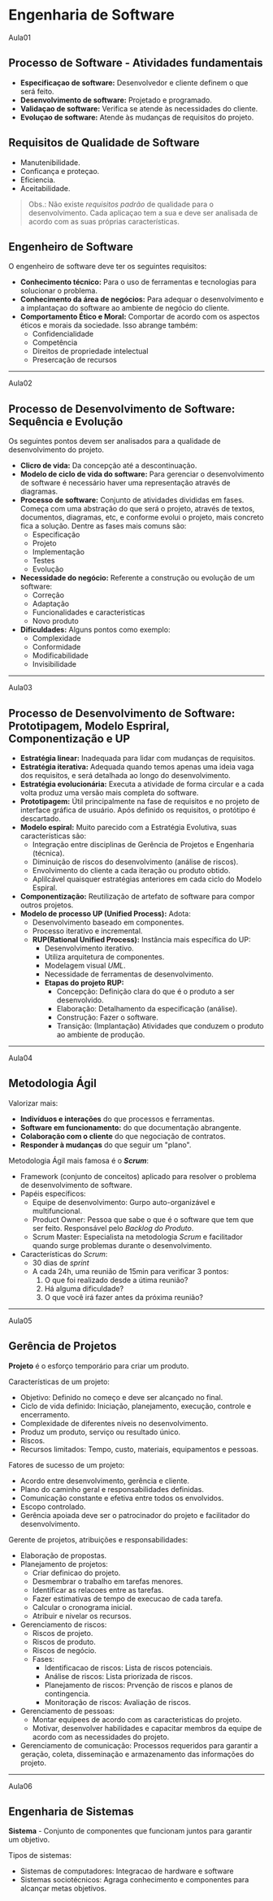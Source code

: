 # Engenharia de Software

Aula01

## Processo de Software - Atividades fundamentais

- **Especificaçao de software:** Desenvolvedor e cliente definem o que será feito.
- **Desenvolvimento de software:** Projetado e programado.
- **Validaçao de software:** Verifica se atende às necessidades do cliente.
- **Evoluçao de software:** Atende às mudanças de requisitos do projeto.



## Requisitos de Qualidade de Software

- Manutenibilidade.
- Conficança e proteçao.
- Eficiencia.
- Aceitabilidade.

> Obs.: Não existe *requisitos padrão* de qualidade para o desenvolvimento. Cada aplicaçao tem a sua e deve ser analisada de acordo com as suas próprias características.



## Engenheiro de Software

O engenheiro de software deve ter os seguintes requisitos:

- **Conhecimento técnico:** Para o uso de ferramentas e tecnologias para solucionar o problema.
- **Conhecimento da área de negócios:** Para adequar o desenvolvimento e a implantaçao do software ao ambiente de negócio do cliente.
- **Comportamento Ético e Moral:** Comportar de acordo com os aspectos éticos e morais da sociedade. Isso abrange também:
    - Confidencialidade
    - Competência
    - Direitos de propriedade intelectual
    - Presercação de recursos

----

Aula02

## Processo de Desenvolvimento de Software: Sequência e Evolução

Os seguintes pontos devem ser analisados para a qualidade de desenvolvimento do projeto.

- **Clicro de vida:** Da concepção até a descontinuação.
- **Modelo de ciclo de vida do software:** Para gerenciar o desenvolvimento de software é necessário haver uma representação através de diagramas.
- **Processo de software:** Conjunto de atividades divididas em fases. Começa com uma abstração do que será o projeto, através de textos, documentos, diagramas, etc, e conforme evolui o projeto, mais concreto fica a solução. Dentre as fases mais comuns são:
    - Especificação
    - Projeto
    - Implementação
    - Testes
    - Evolução
- **Necessidade do negócio:** Referente a construção ou evolução de um software:
    - Correção
    - Adaptação
    - Funcionalidades e caracteristicas
    - Novo produto
- **Dificuldades:** Alguns pontos como exemplo:
    - Complexidade
    - Conformidade
    - Modificabilidade
    - Invisibilidade

----

Aula03

## Processo de Desenvolvimento de Software: Prototipagem, Modelo Espriral, Componentização e UP

- **Estratégia linear:** Inadequada para lidar com mudanças de requisitos.
- **Estratégia iterativa:** Adequada quando temos apenas uma ideia vaga dos requisitos, e será detalhada ao longo do desenvolvimento.
- **Estratégia evolucionária:** Executa a atividade de forma circular e a cada volta produz uma versão mais completa do software.
- **Prototipagem:** Útil principalmente na fase de requisitos e no projeto de interface gráfica de usuário. Após definido os requisitos, o protótipo é descartado.
- **Modelo espiral:** Muito parecido com a Estratégia Evolutiva, suas características são:
    - Integração entre disciplinas de Gerência de Projetos e Engenharia (técnica).
    - Diminuição de riscos do desenvolvimento (análise de riscos).
    - Envolvimento do cliente a cada iteração ou produto obtido.
    - Aplilcável quaisquer estratégias anteriores em cada ciclo do Modelo Espiral.
- **Componentização:** Reutilização de artefato de software para compor outros projetos.
- **Modelo de processo UP (Unified Process):** Adota:
    - Desenvolvimento baseado em componentes.
    - Processo iterativo e incremental.
    - **RUP(Rational Unified Process):** Instância mais específica do UP:
        - Desenvolvimento iterativo.
        - Utiliza arquitetura de componentes.
        - Modelagem visual _UML_.
        - Necessidade de ferramentas de desenvolvimento.
        - **Etapas do projeto RUP:**
            - Concepção: Definição clara do que é o produto a ser desenvolvido.
            - Elaboração: Detalhamento da especificação (análise).
            - Construção: Fazer o software.
            - Transição: (Implantação) Atividades que conduzem o produto ao ambiente de produção.

----

Aula04 

## Metodologia Ágil

Valorizar mais:

- **Indivíduos e interações** do que processos e ferramentas.
- **Software em funcionamento:** do que documentação abrangente.
- **Colaboração com o cliente** do que negociação de contratos.
- **Responder à mudanças** do que seguir um "plano".

Metodologia Ágil mais famosa é o **_Scrum_**:

- Framework (conjunto de conceitos) aplicado para resolver o problema de desenvolvimento de software.
- Papéis específicos:
    - Equipe de desenvolvimento: Gurpo auto-organizável e multifuncional.
    - Product Owner: Pessoa que sabe o que é o software que tem que ser feito. Responsável pelo _Backlog do Produto_.
    - Scrum Master: Especialista na metodologia _Scrum_ e facilitador quando surge problemas durante o desenvolvimento.
- Características do _Scrum_:
    - 30 dias de _sprint_
    - A cada 24h, uma reunião de 15min para verificar 3 pontos:
        1. O que foi realizado desde a útima reunião?
        2. Há alguma dificuldade?
        3. O que você irá fazer antes da próxima reunião?

----

Aula05

## Gerência de Projetos

**Projeto** é o esforço temporário para criar um produto.

Características de um projeto:

- Objetivo: Definido no começo e deve ser alcançado no final.
- Ciclo de vida definido: Iniciação, planejamento, execução, controle e encerramento.
- Complexidade de diferentes níveis no desenvolvimento.
- Produz um produto, serviço ou resultado único.
- Riscos.
- Recursos limitados: Tempo, custo, materiais, equipamentos e pessoas.

Fatores de sucesso de um projeto:

- Acordo entre desenvolvimento, gerência e cliente.
- Plano do caminho geral e responsabilidades definidas.
- Comunicação constante e efetiva entre todos os envolvidos.
- Escopo controlado.
- Gerência apoiada deve ser o patrocinador do projeto e facilitador do desenvolvimento.

Gerente de projetos, atribuições e responsabilidades:

- Elaboração de propostas.
- Planejamento de projetos:
    - Criar definicao do projeto.
    - Desmembrar o trabalho em tarefas menores.
    - Identificar as relacoes entre as tarefas.
    - Fazer estimativas de tempo de execucao de cada tarefa.
    - Calcular o cronograma inicial.
    - Atribuir e nivelar os recursos.
- Gerenciamento de riscos:
    - Riscos de projeto.
    - Riscos de produto.
    - Riscos de negócio.
    - Fases:
        - Identificacao de riscos: Lista de riscos potenciais.
        - Análise de riscos: Lista priorizada de riscos.
        - Planejamento de riscos: Prvenção de riscos e planos de contingencia.
        - Monitoração de riscos: Avaliação de riscos.
- Gerenciamento de pessoas:
    - Montar equipees de acordo com as caracteristicas do projeto.
    - Motivar, desenvolver habilidades e capacitar membros da equipe de acordo com as necessidades do projeto.
- Gerenciamento de comunicação: Processos requeridos para garantir a geração, coleta, disseminação e armazenamento das informações do projeto.

----

Aula06

## Engenharia de Sistemas

**Sistema** - Conjunto de componentes que funcionam juntos para garantir um objetivo.

Tipos de sistemas:
    
- Sistemas de computadores: Integracao de hardware e software
- Sistemas sociotécnicos: Agraga conhecimento e componentes para alcançar metas objetivos.

